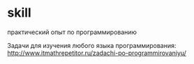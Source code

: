 # skill
практический опыт по программированию

Задачи для изучения любого языка программирования:
http://www.itmathrepetitor.ru/zadachi-po-programmirovaniyu/
